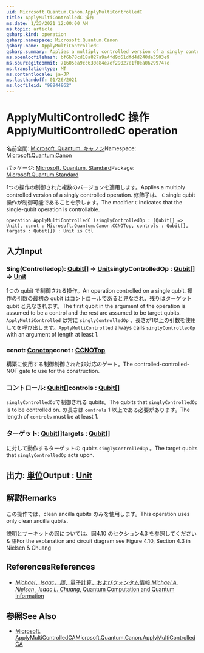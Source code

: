 ```yaml
---
uid: Microsoft.Quantum.Canon.ApplyMultiControlledC
title: ApplyMultiControlledC 操作
ms.date: 1/23/2021 12:00:00 AM
ms.topic: article
qsharp.kind: operation
qsharp.namespace: Microsoft.Quantum.Canon
qsharp.name: ApplyMultiControlledC
qsharp.summary: Applies a multiply controlled version of a singly controlled operation. The modifier `C` indicates that the single-qubit operation is controllable.
ms.openlocfilehash: bf6b78cd18a827a9a4fd9d61dfd4d240de3503e9
ms.sourcegitcommit: 71605ea9cc630e84e7ef29027e1f0ea06299747e
ms.translationtype: MT
ms.contentlocale: ja-JP
ms.lasthandoff: 01/26/2021
ms.locfileid: "98844862"
---
```

# <a name="applymulticontrolledc-operation"></a><span data-ttu-id="ee308-102">ApplyMultiControlledC 操作</span><span class="sxs-lookup"><span data-stu-id="ee308-102">ApplyMultiControlledC operation</span></span>

<span data-ttu-id="ee308-103">名前空間: [Microsoft. Quantum. キャノン](xref:Microsoft.Quantum.Canon)</span><span class="sxs-lookup"><span data-stu-id="ee308-103">Namespace: [Microsoft.Quantum.Canon](xref:Microsoft.Quantum.Canon)</span></span>

<span data-ttu-id="ee308-104">パッケージ: [Microsoft. Quantum. Standard](https://nuget.org/packages/Microsoft.Quantum.Standard)</span><span class="sxs-lookup"><span data-stu-id="ee308-104">Package: [Microsoft.Quantum.Standard](https://nuget.org/packages/Microsoft.Quantum.Standard)</span></span>


<span data-ttu-id="ee308-105">1つの操作の制御された複数のバージョンを適用します。</span><span class="sxs-lookup"><span data-stu-id="ee308-105">Applies a multiply controlled version of a singly controlled operation.</span></span>
<span data-ttu-id="ee308-106">修飾子は、 `C` single qubit 操作が制御可能であることを示します。</span><span class="sxs-lookup"><span data-stu-id="ee308-106">The modifier `C` indicates that the single-qubit operation is controllable.</span></span>

```qsharp
operation ApplyMultiControlledC (singlyControlledOp : (Qubit[] => Unit), ccnot : Microsoft.Quantum.Canon.CCNOTop, controls : Qubit[], targets : Qubit[]) : Unit is Ctl
```


## <a name="input"></a><span data-ttu-id="ee308-107">入力</span><span class="sxs-lookup"><span data-stu-id="ee308-107">Input</span></span>

### <a name="singlycontrolledop--qubit--unit"></a><span data-ttu-id="ee308-108">Sing(Controlledop): [Qubit](xref:microsoft.quantum.lang-ref.qubit)[] => [Unit](xref:microsoft.quantum.lang-ref.unit)</span><span class="sxs-lookup"><span data-stu-id="ee308-108">singlyControlledOp : [Qubit](xref:microsoft.quantum.lang-ref.qubit)[] => [Unit](xref:microsoft.quantum.lang-ref.unit)</span></span> 

<span data-ttu-id="ee308-109">1つの qubit で制御される操作。</span><span class="sxs-lookup"><span data-stu-id="ee308-109">An operation controlled on a single qubit.</span></span>
<span data-ttu-id="ee308-110">操作の引数の最初の qubit はコントロールであると見なされ、残りはターゲット qubit と見なされます。</span><span class="sxs-lookup"><span data-stu-id="ee308-110">The first qubit in the argument of the operation is assumed to be a control and the rest are assumed to be target qubits.</span></span>
<span data-ttu-id="ee308-111">`ApplyMultiControlled` は常に `singlyControlledOp` 、長さが1以上の引数を使用してを呼び出します。</span><span class="sxs-lookup"><span data-stu-id="ee308-111">`ApplyMultiControlled` always calls `singlyControlledOp` with an argument of length at least 1.</span></span>


### <a name="ccnot--ccnotop"></a><span data-ttu-id="ee308-112">ccnot: [Ccnotop](xref:Microsoft.Quantum.Canon.CCNOTop)</span><span class="sxs-lookup"><span data-stu-id="ee308-112">ccnot : [CCNOTop](xref:Microsoft.Quantum.Canon.CCNOTop)</span></span>

<span data-ttu-id="ee308-113">構築に使用する制御制御された非対応のゲート。</span><span class="sxs-lookup"><span data-stu-id="ee308-113">The controlled-controlled-NOT gate to use for the construction.</span></span>


### <a name="controls--qubit"></a><span data-ttu-id="ee308-114">コントロール: [Qubit](xref:microsoft.quantum.lang-ref.qubit)[]</span><span class="sxs-lookup"><span data-stu-id="ee308-114">controls : [Qubit](xref:microsoft.quantum.lang-ref.qubit)[]</span></span>

<span data-ttu-id="ee308-115">`singlyControlledOp`で制御される qubits。</span><span class="sxs-lookup"><span data-stu-id="ee308-115">The qubits that `singlyControlledOp` is to be controlled on.</span></span>
<span data-ttu-id="ee308-116">の長さは `controls` 1 以上である必要があります。</span><span class="sxs-lookup"><span data-stu-id="ee308-116">The length of `controls` must be at least 1.</span></span>


### <a name="targets--qubit"></a><span data-ttu-id="ee308-117">ターゲット: [Qubit](xref:microsoft.quantum.lang-ref.qubit)[]</span><span class="sxs-lookup"><span data-stu-id="ee308-117">targets : [Qubit](xref:microsoft.quantum.lang-ref.qubit)[]</span></span>

<span data-ttu-id="ee308-118">に対して動作するターゲットの qubits `singlyControlledOp` 。</span><span class="sxs-lookup"><span data-stu-id="ee308-118">The target qubits that `singlyControlledOp` acts upon.</span></span>



## <a name="output--unit"></a><span data-ttu-id="ee308-119">出力: [単位](xref:microsoft.quantum.lang-ref.unit)</span><span class="sxs-lookup"><span data-stu-id="ee308-119">Output : [Unit](xref:microsoft.quantum.lang-ref.unit)</span></span>



## <a name="remarks"></a><span data-ttu-id="ee308-120">解説</span><span class="sxs-lookup"><span data-stu-id="ee308-120">Remarks</span></span>

<span data-ttu-id="ee308-121">この操作では、clean ancilla qubits のみを使用します。</span><span class="sxs-lookup"><span data-stu-id="ee308-121">This operation uses only clean ancilla qubits.</span></span>

<span data-ttu-id="ee308-122">説明とサーキットの図については、図4.10 のセクション4.3 を参照してください & 語</span><span class="sxs-lookup"><span data-stu-id="ee308-122">For the explanation and circuit diagram see Figure 4.10, Section 4.3 in Nielsen & Chuang</span></span>

## <a name="references"></a><span data-ttu-id="ee308-123">References</span><span class="sxs-lookup"><span data-stu-id="ee308-123">References</span></span>

- [<span data-ttu-id="ee308-124">*Michael、Isaac、語*、量子計算、およびクォンタム情報</span><span class="sxs-lookup"><span data-stu-id="ee308-124"> *Michael A. Nielsen , Isaac L. Chuang*, Quantum Computation and Quantum Information </span></span>](http://doi.org/10.1017/CBO9780511976667)

## <a name="see-also"></a><span data-ttu-id="ee308-125">参照</span><span class="sxs-lookup"><span data-stu-id="ee308-125">See Also</span></span>

- [<span data-ttu-id="ee308-126">Microsoft. ApplyMultiControlledCA</span><span class="sxs-lookup"><span data-stu-id="ee308-126">Microsoft.Quantum.Canon.ApplyMultiControlledCA</span></span>](xref:Microsoft.Quantum.Canon.ApplyMultiControlledCA)